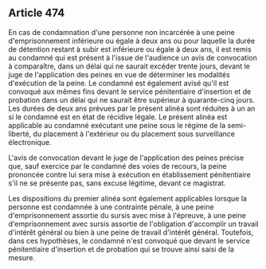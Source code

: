 Article 474
----
En cas de condamnation d'une personne non incarcérée à une peine
d'emprisonnement inférieure ou égale à deux ans ou pour laquelle la durée de
détention restant à subir est inférieure ou égale à deux ans, il est remis au
condamné qui est présent à l'issue de l'audience un avis de convocation à
comparaître, dans un délai qui ne saurait excéder trente jours, devant le juge
de l'application des peines en vue de déterminer les modalités d'exécution de la
peine. Le condamné est également avisé qu'il est convoqué aux mêmes fins devant
le service pénitentiaire d'insertion et de probation dans un délai qui ne
saurait être supérieur à quarante-cinq jours. Les durées de deux ans prévues par
le présent alinéa sont réduites à un an si le condamné est en état de récidive
légale. Le présent alinéa est applicable au condamné exécutant une peine sous le
régime de la semi-liberté, du placement à l'extérieur ou du placement sous
surveillance électronique.

L'avis de convocation devant le juge de l'application des peines précise que,
sauf exercice par le condamné des voies de recours, la peine prononcée contre
lui sera mise à exécution en établissement pénitentiaire s'il ne se présente
pas, sans excuse légitime, devant ce magistrat.

Les dispositions du premier alinéa sont également applicables lorsque la
personne est condamnée à une contrainte pénale, à une peine d'emprisonnement
assortie du sursis avec mise à l'épreuve, à une peine d'emprisonnement avec
sursis assortie de l'obligation d'accomplir un travail d'intérêt général ou bien
à une peine de travail d'intérêt général. Toutefois, dans ces hypothèses, le
condamné n'est convoqué que devant le service pénitentiaire d'insertion et de
probation qui se trouve ainsi saisi de la mesure.
